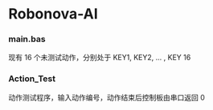 # Robonova-AI

### main.bas

现有 16 个未测试动作，分别处于 KEY1, KEY2, ... , KEY 16

### Action\_Test

动作测试程序，输入动作编号，动作结束后控制板由串口返回 0
